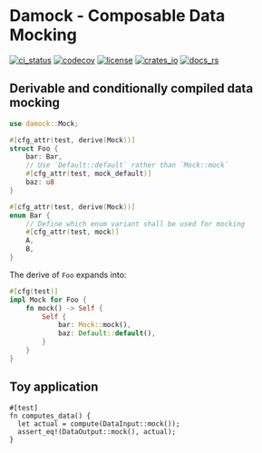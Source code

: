 # Damock - Composable Data Mocking

[![ci_status](https://img.shields.io/github/actions/workflow/status/gibbz00/damock/ci.yaml?style=for-the-badge)](https://github.com/gibbz00/damock/actions/workflows/ci.yaml)
[![codecov](https://img.shields.io/codecov/c/gh/gibbz00/damock?token=5lHDbjv0AQ&style=for-the-badge)](https://codecov.io/gh/gibbz00/damock)
[![license](https://img.shields.io/github/license/gibbz00/damock.svg?style=for-the-badge)](https://github.com/gibbz00/damock/blob/main/LICENSE.md)
[![crates_io](https://img.shields.io/crates/v/damock.svg?style=for-the-badge)](https://crates.io/crates/damock)
[![docs_rs](https://img.shields.io/docsrs/damock/latest.svg?style=for-the-badge)](https://docs.rs/damock)

## Derivable and conditionally compiled data mocking

```rust
use damock::Mock;

#[cfg_attr(test, derive(Mock))]
struct Foo {
    bar: Bar,
    // Use `Default::default` rather than `Mock::mock`
    #[cfg_attr(test, mock_default)]
    baz: u8
}

#[cfg_attr(test, derive(Mock))]
enum Bar {
    // Define which enum variant shall be used for mocking
    #[cfg_attr(test, mock)]
    A,
    B,
}
```

The derive of `Foo` expands into:

```rust
#[cfg(test)]
impl Mock for Foo {
    fn mock() -> Self {
        Self {
            bar: Mock::mock(),
            baz: Default::default(),
        }
    }
}
```

## Toy application

```no_compile
#[test]
fn computes_data() {
  let actual = compute(DataInput::mock());
  assert_eq!(DataOutput::mock(), actual);
}
```
